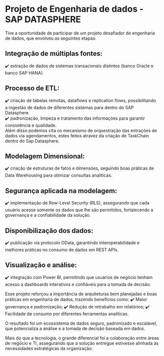 # Projeto de Engenharia de dados - SAP DATASPHERE
Tive a oportunidade de participar de um projeto desafiador de engenharia de dados, que envolveu as seguintes etapas:


##  Integração de múltiplas fontes: 
  ✔️ extração de dados de sistemas transacionais distintos (banco Oracle e banco SAP HANA).

##  Processo de ETL: 
  ✔️ criação de tabelas remotas, dataflows e replication flows, possibilitando a ingestão de dados de diferentes sistemas para dentro do SAP Datasphere.<br>
  ✔️ padronização, limpeza e tratamento das informações para garantir consistência e qualidade.<br> 
    Além disso podemos cita os mecanismo de orquestração das extrações de dados via agendamentos, estes feitos atravez da  criação de TaskChain dentro do Sap Datasphere.
##  Modelagem Dimensional: 
  ✔️ criação de estruturas de fatos e dimensões, seguindo boas práticas de Data Warehousing para otimizar consultas analíticas.<br>
##  Segurança aplicada na modelagem: 
  ✔️ implementação de Row-Level Security (RLS), assegurando que cada usuário acesse somente os dados que lhe são permitidos, fortalecendo a governança e a confiabilidade da solução.<br>
##  Disponibilização dos dados: 
  ✔️ publicação via protocolo OData, garantindo interoperabilidade e melhores práticas no consumo de dados em REST APIs.<br>
##  Visualização e análise: 
  ✔️ integração com Power BI, permitindo que usuários de negócio tenham acesso a dashboards interativos e confiáveis para a tomada de decisão.<br>

Esse projeto reforçou a importância de arquiteturas bem planejadas e boas práticas em engenharia de dados, trazendo benefícios como:
✔️ Maior governança e padronização;
✔️ Redução de retrabalho em relatórios;
✔️ Facilidade de consumo por diferentes ferramentas analíticas.


O resultado foi um ecossistema de dados seguro, padronizado e escalável, que potencializa a análise e a tomada de decisão baseada em dados.

Mais do que a tecnologia, o grande diferencial foi a colaboração entre áreas de negócio e TI, assegurando que a solução entregue estivesse alinhada às necessidades estratégicas da organização.
